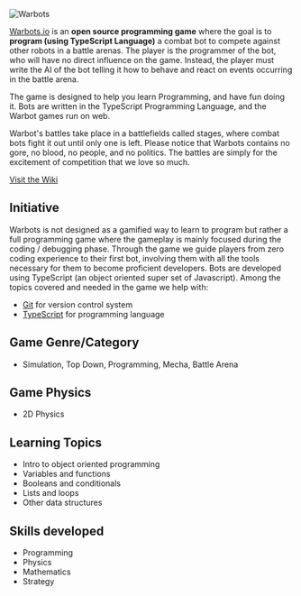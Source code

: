 ![Warbots](https://warbots.io/images/logo.png)

[Warbots.io](https://warbots.io) is an **open source programming game** where the goal is to **program (using TypeScript Language)** a combat bot to compete against other robots in a battle arenas. The player is the programmer of the bot, who will have no direct influence on the game. Instead, the player must write the AI of the bot telling it how to behave and react on events occurring in the battle arena.

The game is designed to help you learn Programming, and have fun doing it. Bots are written in the TypeScript Programming Language, and the Warbot games run on web.

Warbot's battles take place in a battlefields called stages, where combat bots fight it out until only one is left. Please notice that Warbots contains no gore, no blood, no people, and no politics. The battles are simply for the excitement of competition that we love so much.

[Visit the Wiki](https://github.com/gianksp/warbots/wiki)

Initiative
----------

Warbots is not designed as a gamified way to learn to program but rather a full programming game where the gameplay is mainly focused during the coding / debugging phase. Through the game we guide players from zero coding experience to their first bot, involving them with all the tools necessary for them to become proficient developers. Bots are developed using TypeScript (an object oriented super set of Javascript). Among the topics covered and needed in the game we help with:

- [Git](https://github.com) for version control system
- [TypeScript](https://www.typescriptlang.org/) for programming language

Game Genre/Category
-------------------

- Simulation, Top Down, Programming, Mecha, Battle Arena

Game Physics
------------

- 2D Physics

Learning Topics
---------------

- Intro to object oriented programming
- Variables and functions
- Booleans and conditionals
- Lists and loops
- Other data structures

Skills developed
----------------

- Programming
- Physics
- Mathematics
- Strategy
